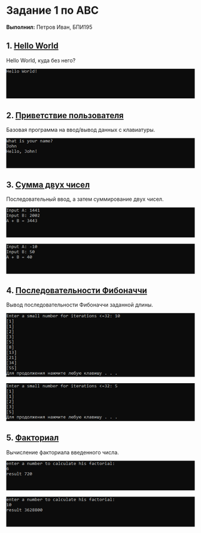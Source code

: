 # Задание 1 по АВС
**Выполнил:** Петров Иван, БПИ195
## 1. [Hello World](https://github.com/deltareticuli/assembler_hw/blob/master/task_01/1_hello_world/hello_world.asm)
Hello World, куда без него?

![1](images/1.png)
## 2. [Приветствие пользователя](https://github.com/deltareticuli/assembler_hw/blob/master/task_01/2_greeting/greeting.asm)
Базовая программа на ввод/вывод данных с клавиатуры.

![2](images/2.png)
## 3. [Сумма двух чисел](https://github.com/deltareticuli/assembler_hw/blob/master/task_01/3_sum/sum.asm)
Последовательный ввод, а затем суммирование двух чисел.

![3](images/3.png)

![3_2](images/3_2.png)
## 4. [Последовательности Фибоначчи](https://github.com/deltareticuli/assembler_hw/blob/master/task_01/4_fibonacci/fibonacci.asm)
Вывод последовательности Фибоначчи заданной длины.

![4](images/4.png)

![4_2](images/4_2.png)
## 5. [Факториал](https://github.com/deltareticuli/assembler_hw/blob/master/task_01/5_factorial/factorial.asm)
Вычисление факториала введенного числа.

![5](images/5.png)

![5_2](images/5_2.png)
